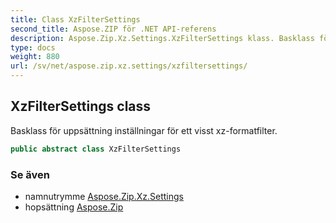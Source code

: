 ```yaml
---
title: Class XzFilterSettings
second_title: Aspose.ZIP för .NET API-referens
description: Aspose.Zip.Xz.Settings.XzFilterSettings klass. Basklass för uppsättning inställningar för ett visst xzformatfilter.
type: docs
weight: 880
url: /sv/net/aspose.zip.xz.settings/xzfiltersettings/
---
```

## XzFilterSettings class

Basklass för uppsättning inställningar för ett visst xz-formatfilter.

```csharp
public abstract class XzFilterSettings
```

### Se även

* namnutrymme [Aspose.Zip.Xz.Settings](../../aspose.zip.xz.settings/)
* hopsättning [Aspose.Zip](../../)


